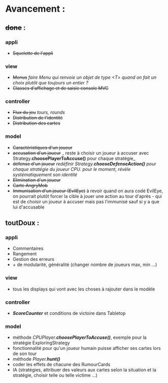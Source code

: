 # Avancement :

## ~~done~~ :
### appli
+ ~~Squelette de l'appli~~
### view
+ ~~Menus~~ _faire Menu<T> qui renvoie un objet de type \<T\> quand on fait un choix plutôt que toujours un entier ?_
+ ~~Classes d'affichage et de saisie console MVC~~
### controller
+ ~~Flux du jeu~~ _tours, rounds_
+ ~~Distribution de l'identité~~
+ ~~Distribution des cartes~~
### model
+ ~~Caractéristiques d'un joueur~~
+ ~~accusation d'un joueur~~ _ reste à choisir un joueur à accuser avec Strategy.**choosePlayerToAccuse()** pour chaque stratégie_
+ ~~défense d'un joueur~~ _redéfinir Strategy.**chooseDefenseAction()** pour chaque stratégie du joueur CPU. pour le moment, révèle systématiquement son identité_
+ ~~Elimination d'un joueur~~
+ ~~Carte AngryMob~~
+ ~~Immunisation d'un joueur (EvilEye)~~
	à revoir quand on aura codé EvilEye, on pourrait plutôt forcer la cible à jouer une action au tour d'après - qui est de choisir un joueur à accuser mais pas l'immunisé sauf si y a que lui d'accusable
## toutDoux :
### appli
+ Commentaires
+ Rangement
+ Gestion des erreurs
+ \+ de modularité, généralité (changer nombre de joueurs max, min ...)	
### view
+ tous les displays qui vont avec les choses à rajouter dans le modèle
### controller
+ _**ScoreCounter**_ et conditions de victoire dans Tabletop
### model
+ méthode _CPUPlayer.**choosePlayerToAccuse()**_, exemple pour la stratégie ExploringStrategy
+ fonctionnalité pour qu'un joueur humain puisse afficher ses cartes lors de son tour
+ méthode _Player.**hunt()**_
+ coder les effets de chacune des RumourCards
+ IA (stratégies, attribuer des valeurs aux cartes selon la situation et la stratégie, choisir telle ou telle victime ...)

